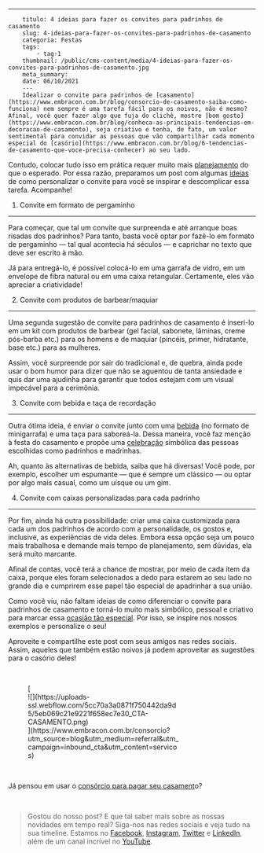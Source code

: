 ---
        titulo: 4 ideias para fazer os convites para padrinhos de casamento
        slug: 4-ideias-para-fazer-os-convites-para-padrinhos-de-casamento
        categoria: Festas
        tags:
            - tag-1
        thumbnail: /public/cms-content/media/4-ideias-para-fazer-os-convites-para-padrinhos-de-casamento.jpg
        meta_summary: 
        date: 06/10/2021
        ---
        Idealizar o convite para padrinhos de [casamento](https://www.embracon.com.br/blog/consorcio-de-casamento-saiba-como-funciona) nem sempre é uma tarefa fácil para os noivos, não é mesmo? Afinal, você quer fazer algo que fuja do clichê, mostre [bom gosto](https://www.embracon.com.br/blog/conheca-as-principais-tendencias-em-decoracao-de-casamento), seja criativo e tenha, de fato, um valor sentimental para convidar as pessoas que vão compartilhar cada momento especial do [casório](https://www.embracon.com.br/blog/6-tendencias-de-casamento-que-voce-precisa-conhecer) ao seu lado.

Contudo, colocar tudo isso em prática requer muito mais [planejamento](https://www.embracon.com.br/blog/fornecedores-para-casamentos-escolha-bem-e-negocie-os-precos) do que o esperado. Por essa razão, preparamos um post com algumas [ideias](https://www.embracon.com.br/blog/4-conselhos-para-escolher-o-menu-de-festa-de-casamento) de como personalizar o convite para você se inspirar e descomplicar essa tarefa. Acompanhe!

1. Convite em formato de pergaminho
-----------------------------------

Para começar, que tal um convite que surpreenda e até arranque boas risadas dos padrinhos? Para tanto, basta você optar por fazê-lo em formato de pergaminho — tal qual acontecia há séculos — e caprichar no texto que deve ser escrito à mão.

Já para entregá-lo, é possível colocá-lo em uma garrafa de vidro, em um envelope de fibra natural ou em uma caixa retangular. Certamente, eles vão apreciar a criatividade!

2. Convite com produtos de barbear/maquiar
------------------------------------------

Uma segunda sugestão de convite para padrinhos de casamento é inseri-lo em um kit com produtos de barbear (gel facial, sabonete, lâminas, creme pós-barba etc.) para os homens e de maquiar (pincéis, primer, hidratante, base etc.) para as mulheres.

Assim, você surpreende por sair do tradicional e, de quebra, ainda pode usar o bom humor para dizer que não se aguentou de tanta ansiedade e quis dar uma ajudinha para garantir que todos estejam com um visual impecável para a cerimônia.

3. Convite com bebida e taça de recordação
------------------------------------------

Outra ótima ideia, é enviar o convite junto com uma [bebida](https://www.embracon.com.br/blog/bebidas-no-casamento-como-escolher-e-calcular-a-quantidade-adequada) (no formato de minigarrafa) e uma taça para saboreá-la. Dessa maneira, você faz menção à festa do casamento e propõe uma [celebração](https://www.embracon.com.br/blog/cerimonia-e-festa-de-casamento-juntos-ou-separados) simbólica das pessoas escolhidas como padrinhos e madrinhas.

Ah, quanto às alternativas de bebida, saiba que há diversas! Você pode, por exemplo, escolher um espumante — que é sempre um clássico — ou optar por algo mais casual, como um uísque ou um gim.

4. Convite com caixas personalizadas para cada padrinho
-------------------------------------------------------

Por fim, ainda há outra possibilidade: criar uma caixa customizada para cada um dos padrinhos de acordo com a personalidade, os gostos e, inclusive, as experiências de vida deles. Embora essa opção seja um pouco mais trabalhosa e demande mais tempo de planejamento, sem dúvidas, ela será muito marcante.

Afinal de contas, você terá a chance de mostrar, por meio de cada item da caixa, porque eles foram selecionados a dedo para estarem ao seu lado no grande dia e cumprirem esse papel tão especial de apadrinhar a sua união.

Como você viu, não faltam ideias de como diferenciar o convite para padrinhos de casamento e torná-lo muito mais simbólico, pessoal e criativo para marcar essa [ocasião tão especial](https://www.embracon.com.br/blog/confira-as-4-festas-de-casamento-de-famosos). Por isso, se inspire nos nossos exemplos e personalize o seu!

Aproveite e compartilhe este post com seus amigos nas redes sociais. Assim, aqueles que também estão noivos já podem aproveitar as sugestões para o casório deles!

‍

<figure class="w-richtext-figure-type-image w-richtext-align-center" style="max-width:310px">[<div>![](https://uploads-ssl.webflow.com/5cc70a3a0871f750442da9d5/5eb069c21e9221f658ec7e30_CTA-CASAMENTO.png)</div>](https://www.embracon.com.br/consorcio?utm_source=blog&utm_medium=referral&utm_campaign=inbound_cta&utm_content=servicos)</figure>‍

 Já pensou em usar o [consórcio para pagar seu casament](https://www.youtube.com/watch?v=-FO8uWuI4xY)o?

‍

> Gostou do nosso post? E que tal saber mais sobre as nossas novidades em tempo real? Siga-nos nas redes sociais e veja tudo na sua timeline. Estamos no [Facebook](https://www.facebook.com/embracon/), [Instagram](https://www.instagram.com/embraconoficial/), [Twitter](https://twitter.com/embracon) e [LinkedIn](https://www.linkedin.com/company/1018875/), além de um canal incrível no [YouTube](https://www.youtube.com/channel/UCL-Y0mv9zc73Iek48NLUBzQ).

‍
        